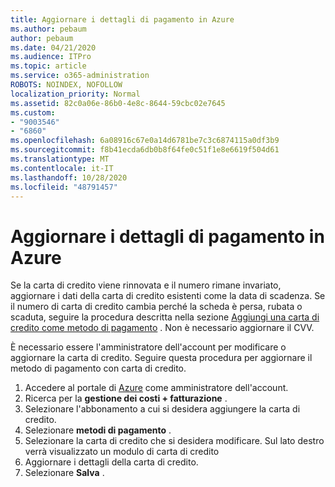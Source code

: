 ```yaml
---
title: Aggiornare i dettagli di pagamento in Azure
ms.author: pebaum
author: pebaum
ms.date: 04/21/2020
ms.audience: ITPro
ms.topic: article
ms.service: o365-administration
ROBOTS: NOINDEX, NOFOLLOW
localization_priority: Normal
ms.assetid: 82c0a06e-86b0-4e8c-8644-59cbc02e7645
ms.custom:
- "9003546"
- "6860"
ms.openlocfilehash: 6a08916c67e0a14d6781be7c3c6874115a0df3b9
ms.sourcegitcommit: f8b41ecda6db0b8f64fe0c51f1e8e6619f504d61
ms.translationtype: MT
ms.contentlocale: it-IT
ms.lasthandoff: 10/28/2020
ms.locfileid: "48791457"
---
```

# <a name="update-payment-details-in-azure"></a>Aggiornare i dettagli di pagamento in Azure

Se la carta di credito viene rinnovata e il numero rimane invariato, aggiornare i dati della carta di credito esistenti come la data di scadenza. Se il numero di carta di credito cambia perché la scheda è persa, rubata o scaduta, seguire la procedura descritta nella sezione [Aggiungi una carta di credito come metodo di pagamento](https://docs.microsoft.com/azure/cost-management-billing/manage/change-credit-card?WT.mc_id=Portal-Microsoft_Azure_Support#addcard) . Non è necessario aggiornare il CVV.

È necessario essere l'amministratore dell'account per modificare o aggiornare la carta di credito. Seguire questa procedura per aggiornare il metodo di pagamento con carta di credito.

1. Accedere al portale di [Azure](https://portal.azure.com/) come amministratore dell'account.
2. Ricerca per la **gestione dei costi + fatturazione** .
3. Selezionare l'abbonamento a cui si desidera aggiungere la carta di credito.
4. Selezionare **metodi di pagamento** .
5. Selezionare la carta di credito che si desidera modificare. Sul lato destro verrà visualizzato un modulo di carta di credito
6. Aggiornare i dettagli della carta di credito.
7. Selezionare **Salva** .
